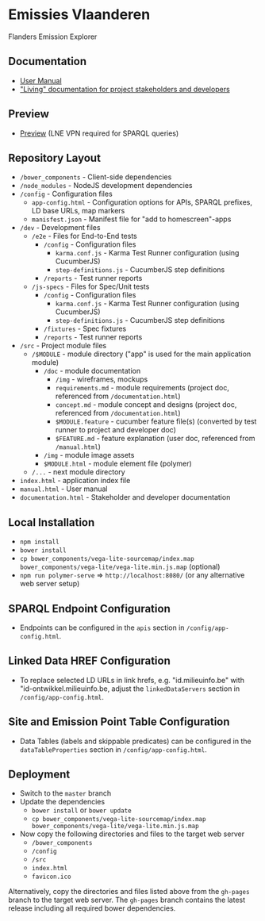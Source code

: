 # Emissies Vlaanderen

Flanders Emission Explorer

## Documentation

* [User Manual](http://bnowackbiz.github.io/emissies-vlaanderen/manual.html)
* ["Living" documentation for project stakeholders and developers](http://bnowackbiz.github.io/emissies-vlaanderen/documentation.html)

## Preview

* [Preview](https://bnowackbiz.github.io/emissies-vlaanderen/) (LNE VPN required for SPARQL queries)

## Repository Layout

* `/bower_components`               - Client-side dependencies
* `/node_modules`                   - NodeJS development dependencies
* `/config`                         - Configuration files
    * `app-config.html`             - Configuration options for APIs, SPARQL prefixes, LD base URLs, map markers
    * `manisfest.json`              - Manifest file for "add to homescreen"-apps
* `/dev`                            - Development files
    * `/e2e`                        - Files for End-to-End tests
        * `/config`                 - Configuration files
            * `karma.conf.js`       - Karma Test Runner configuration (using CucumberJS)
            * `step-definitions.js` - CucumberJS step definitions
        * `/reports`                - Test runner reports
    * `/js-specs`                   - Files for Spec/Unit tests
        * `/config`                 - Configuration files
            * `karma.conf.js`       - Karma Test Runner configuration (using CucumberJS)
            * `step-definitions.js` - CucumberJS step definitions
        * `/fixtures`               - Spec fixtures
        * `/reports`                - Test runner reports
* `/src`                            - Project module files
    * `/$MODULE`                    - module directory ("app" is used for the main application module)
        * `/doc`                    - module documentation
            * `/img`                - wireframes, mockups
            * `requirements.md`     - module requirements (project doc, referenced from `/documentation.html`)
            * `concept.md`          - module concept and designs (project doc, referenced from `/documentation.html`)
            * `$MODULE.feature`     - cucumber feature file(s) (converted by test runner to project and developer doc)
            * `$FEATURE.md`         - feature explanation (user doc, referenced from `/manual.html`)
        * `/img`                    - module image assets
        * `$MODULE.html`            - module element file (polymer)
    * `/...`                        - next module directory
* `index.html`                      - application index file
* `manual.html`                     - User manual
* `documentation.html`              - Stakeholder and developer documentation

## Local Installation

* `npm install`
* `bower install`
* `cp bower_components/vega-lite-sourcemap/index.map bower_components/vega-lite/vega-lite.min.js.map` (optional)
* `npm run polymer-serve` => `http://localhost:8080/` (or any alternative web server setup)

## SPARQL Endpoint Configuration
  
* Endpoints can be configured in the `apis` section in `/config/app-config.html`.

## Linked Data HREF Configuration

* To replace selected LD URLs in link hrefs, e.g. "id.milieuinfo.be" with "id-ontwikkel.milieuinfo.be,
  adjust the `linkedDataServers` section in `/config/app-config.html`.

## Site and Emission Point Table Configuration

* Data Tables (labels and skippable predicates) can be configured in the `dataTableProperties` section in `/config/app-config.html`.

## Deployment

* Switch to the `master` branch
* Update the dependencies
    * `bower install` or `bower update`
    * `cp bower_components/vega-lite-sourcemap/index.map bower_components/vega-lite/vega-lite.min.js.map`
* Now copy the following directories and files to the target web server
    * `/bower_components`
    * `/config`
    * `/src`
    * `index.html`
    * `favicon.ico`

Alternatively, copy the directories and files listed above from the `gh-pages` branch to the target web server.
The `gh-pages` branch contains the latest release including all required bower dependencies.
